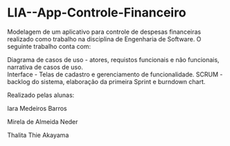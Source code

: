# LIA--App-Controle-Financeiro
Modelagem de um aplicativo para controle de despesas financeiras realizado como trabalho na disciplina de Engenharia de Software.
O seguinte trabalho conta com:


Diagrama de casos de uso - atores, requistos funcionais e não funcionais, narrativa de casos de uso.<br>
Interface - Telas de cadastro e gerenciamento de funcionalidade.
SCRUM - backlog do sistema, elaboração da primeira Sprint e burndown chart.



Realizado pelas alunas:

Iara Medeiros Barros

Mirela de Almeida Neder

Thalita Thie Akayama

